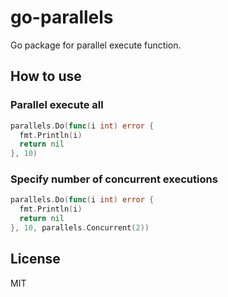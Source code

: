 # go-parallels

Go package for parallel execute function.

## How to use

### Parallel execute all

```go
parallels.Do(func(i int) error {
  fmt.Println(i)
  return nil
}, 10)
```

### Specify number of concurrent executions

```go
parallels.Do(func(i int) error {
  fmt.Println(i)
  return nil
}, 10, parallels.Concurrent(2))
```

## License

MIT